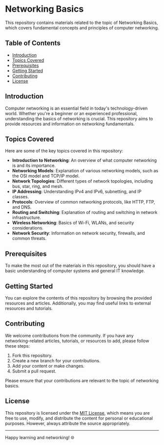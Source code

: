 # Networking Basics

This repository contains materials related to the topic of Networking Basics, which covers fundamental concepts and principles of computer networking.

## Table of Contents

- [Introduction](#introduction)
- [Topics Covered](#topics-covered)
- [Prerequisites](#prerequisites)
- [Getting Started](#getting-started)
- [Contributing](#contributing)
- [License](#license)

## Introduction

Computer networking is an essential field in today's technology-driven world. Whether you're a beginner or an experienced professional, understanding the basics of networking is crucial. This repository aims to provide resources and information on networking fundamentals.

## Topics Covered

Here are some of the key topics covered in this repository:

- **Introduction to Networking**: An overview of what computer networking is and its importance.
- **Networking Models**: Explanation of various networking models, such as the OSI model and TCP/IP model.
- **Network Topologies**: Different types of network topologies, including bus, star, ring, and mesh.
- **IP Addressing**: Understanding IPv4 and IPv6, subnetting, and IP classes.
- **Protocols**: Overview of common networking protocols, like HTTP, FTP, and DNS.
- **Routing and Switching**: Explanation of routing and switching in network infrastructure.
- **Wireless Networking**: Basics of Wi-Fi, WLANs, and security considerations.
- **Network Security**: Information on network security, firewalls, and common threats.

## Prerequisites

To make the most out of the materials in this repository, you should have a basic understanding of computer systems and general IT knowledge.

## Getting Started

You can explore the contents of this repository by browsing the provided resources and articles. Additionally, you may find useful links to external resources and tutorials.

## Contributing

We welcome contributions from the community. If you have any networking-related articles, tutorials, or resources to add, please follow these steps:

1. Fork this repository.
2. Create a new branch for your contributions.
3. Add your content or make changes.
4. Submit a pull request.

Please ensure that your contributions are relevant to the topic of networking basics.

## License

This repository is licensed under the [MIT License](LICENSE), which means you are free to use, modify, and distribute the content for personal or educational purposes. However, always attribute the source appropriately.

---

Happy learning and networking! 🌐
